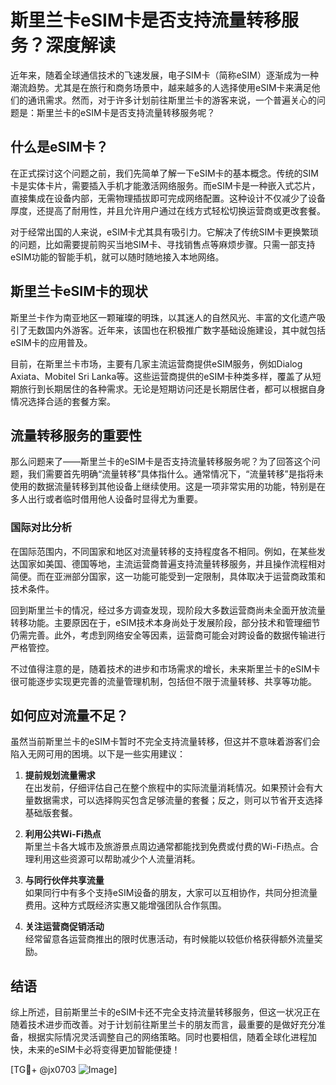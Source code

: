# 斯里兰卡eSIM卡是否支持流量转移服务？深度解读

近年来，随着全球通信技术的飞速发展，电子SIM卡（简称eSIM）逐渐成为一种潮流趋势。尤其是在旅行和商务场景中，越来越多的人选择使用eSIM卡来满足他们的通讯需求。然而，对于许多计划前往斯里兰卡的游客来说，一个普遍关心的问题是：斯里兰卡的eSIM卡是否支持流量转移服务呢？

## 什么是eSIM卡？

在正式探讨这个问题之前，我们先简单了解一下eSIM卡的基本概念。传统的SIM卡是实体卡片，需要插入手机才能激活网络服务。而eSIM卡是一种嵌入式芯片，直接集成在设备内部，无需物理插拔即可完成网络配置。这种设计不仅减少了设备厚度，还提高了耐用性，并且允许用户通过在线方式轻松切换运营商或更改套餐。

对于经常出国的人来说，eSIM卡尤其具有吸引力。它解决了传统SIM卡更换繁琐的问题，比如需要提前购买当地SIM卡、寻找销售点等麻烦步骤。只需一部支持eSIM功能的智能手机，就可以随时随地接入本地网络。

## 斯里兰卡eSIM卡的现状

斯里兰卡作为南亚地区一颗璀璨的明珠，以其迷人的自然风光、丰富的文化遗产吸引了无数国内外游客。近年来，该国也在积极推广数字基础设施建设，其中就包括eSIM卡的应用普及。

目前，在斯里兰卡市场，主要有几家主流运营商提供eSIM服务，例如Dialog Axiata、Mobitel Sri Lanka等。这些运营商提供的eSIM卡种类多样，覆盖了从短期旅行到长期居住的各种需求。无论是短期访问还是长期居住者，都可以根据自身情况选择合适的套餐方案。

## 流量转移服务的重要性

那么问题来了——斯里兰卡的eSIM卡是否支持流量转移服务呢？为了回答这个问题，我们需要首先明确“流量转移”具体指什么。通常情况下，“流量转移”是指将未使用的数据流量转移到其他设备上继续使用。这是一项非常实用的功能，特别是在多人出行或者临时借用他人设备时显得尤为重要。

### 国际对比分析

在国际范围内，不同国家和地区对流量转移的支持程度各不相同。例如，在某些发达国家如美国、德国等地，主流运营商普遍支持流量转移服务，并且操作流程相对简便。而在亚洲部分国家，这一功能可能受到一定限制，具体取决于运营商政策和技术条件。

回到斯里兰卡的情况，经过多方调查发现，现阶段大多数运营商尚未全面开放流量转移功能。主要原因在于，eSIM技术本身尚处于发展阶段，部分技术和管理细节仍需完善。此外，考虑到网络安全等因素，运营商可能会对跨设备的数据传输进行严格管控。

不过值得注意的是，随着技术的进步和市场需求的增长，未来斯里兰卡的eSIM卡很可能逐步实现更完善的流量管理机制，包括但不限于流量转移、共享等功能。

## 如何应对流量不足？

虽然当前斯里兰卡的eSIM卡暂时不完全支持流量转移，但这并不意味着游客们会陷入无网可用的困境。以下是一些实用建议：

1. **提前规划流量需求**  
   在出发前，仔细评估自己在整个旅程中的实际流量消耗情况。如果预计会有大量数据需求，可以选择购买包含足够流量的套餐；反之，则可以节省开支选择基础版套餐。

2. **利用公共Wi-Fi热点**  
   斯里兰卡各大城市及旅游景点周边通常都能找到免费或付费的Wi-Fi热点。合理利用这些资源可以帮助减少个人流量消耗。

3. **与同行伙伴共享流量**  
   如果同行中有多个支持eSIM设备的朋友，大家可以互相协作，共同分担流量费用。这种方式既经济实惠又能增强团队合作氛围。

4. **关注运营商促销活动**  
   经常留意各运营商推出的限时优惠活动，有时候能以较低价格获得额外流量奖励。

## 结语

综上所述，目前斯里兰卡的eSIM卡还不完全支持流量转移服务，但这一状况正在随着技术进步而改善。对于计划前往斯里兰卡的朋友而言，最重要的是做好充分准备，根据实际情况灵活调整自己的网络策略。同时也要相信，随着全球化进程加快，未来的eSIM卡必将变得更加智能便捷！

[TG💪+ @jx0703 ![Image](https://github.com/user-attachments/assets/dbca1d08-cadb-493c-b0ec-ad6f7a83f270)]